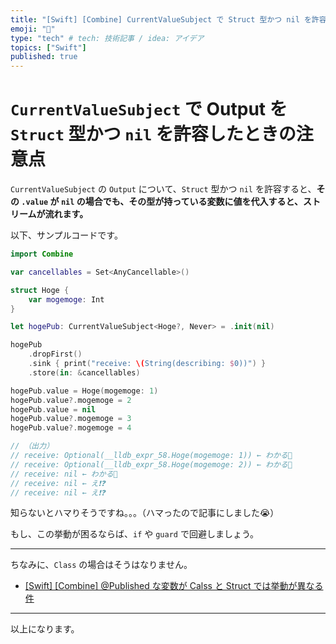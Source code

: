 ```yaml
---
title: "[Swift] [Combine] CurrentValueSubject で Struct 型かつ nil を許容したときの注意点"
emoji: "🌾"
type: "tech" # tech: 技術記事 / idea: アイデア
topics: ["Swift"]
published: true
---
```


# `CurrentValueSubject` で Output を `Struct` 型かつ `nil` を許容したときの注意点

`CurrentValueSubject` の `Output` について、`Struct` 型かつ `nil` を許容すると、**その `.value` が `nil` の場合でも、その型が持っている変数に値を代入すると、ストリームが流れます。**

以下、サンプルコードです。

```swift
import Combine

var cancellables = Set<AnyCancellable>()

struct Hoge {
    var mogemoge: Int
}

let hogePub: CurrentValueSubject<Hoge?, Never> = .init(nil)

hogePub
    .dropFirst()
    .sink { print("receive: \(String(describing: $0))") }
    .store(in: &cancellables)

hogePub.value = Hoge(mogemoge: 1)
hogePub.value?.mogemoge = 2
hogePub.value = nil
hogePub.value?.mogemoge = 3
hogePub.value?.mogemoge = 4

// （出力）
// receive: Optional(__lldb_expr_58.Hoge(mogemoge: 1)) ← わかる🙂
// receive: Optional(__lldb_expr_58.Hoge(mogemoge: 2)) ← わかる🙂
// receive: nil ← わかる🙂
// receive: nil ← え❗️❓
// receive: nil ← え❗️❓
```

知らないとハマりそうですね。。。（ハマったので記事にしました😭）

もし、この挙動が困るならば、`if` や `guard` で回避しましょう。

---

ちなみに、`Class` の場合はそうはなりません。

- [[Swift] [Combine] @Published な変数が Calss と Struct では挙動が異なる件](https://zenn.dev/ikuraikura/articles/2022-02-26-pub4)

---
以上になります。